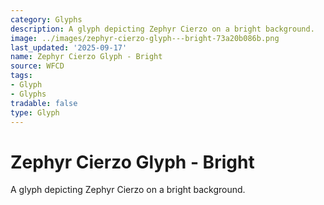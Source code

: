```yaml
---
category: Glyphs
description: A glyph depicting Zephyr Cierzo on a bright background.
image: ../images/zephyr-cierzo-glyph---bright-73a20b086b.png
last_updated: '2025-09-17'
name: Zephyr Cierzo Glyph - Bright
source: WFCD
tags:
- Glyph
- Glyphs
tradable: false
type: Glyph
---
```


# Zephyr Cierzo Glyph - Bright

A glyph depicting Zephyr Cierzo on a bright background.

